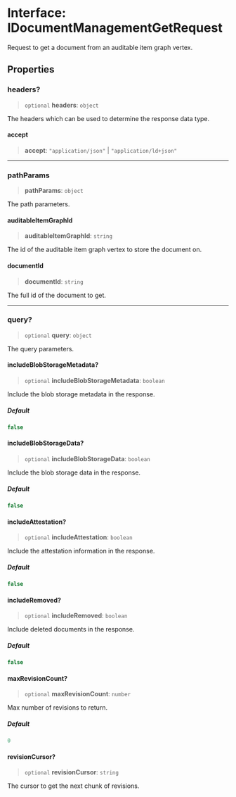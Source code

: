 # Interface: IDocumentManagementGetRequest

Request to get a document from an auditable item graph vertex.

## Properties

### headers?

> `optional` **headers**: `object`

The headers which can be used to determine the response data type.

#### accept

> **accept**: `"application/json"` \| `"application/ld+json"`

***

### pathParams

> **pathParams**: `object`

The path parameters.

#### auditableItemGraphId

> **auditableItemGraphId**: `string`

The id of the auditable item graph vertex to store the document on.

#### documentId

> **documentId**: `string`

The full id of the document to get.

***

### query?

> `optional` **query**: `object`

The query parameters.

#### includeBlobStorageMetadata?

> `optional` **includeBlobStorageMetadata**: `boolean`

Include the blob storage metadata in the response.

##### Default

```ts
false
```

#### includeBlobStorageData?

> `optional` **includeBlobStorageData**: `boolean`

Include the blob storage data in the response.

##### Default

```ts
false
```

#### includeAttestation?

> `optional` **includeAttestation**: `boolean`

Include the attestation information in the response.

##### Default

```ts
false
```

#### includeRemoved?

> `optional` **includeRemoved**: `boolean`

Include deleted documents in the response.

##### Default

```ts
false
```

#### maxRevisionCount?

> `optional` **maxRevisionCount**: `number`

Max number of revisions to return.

##### Default

```ts
0
```

#### revisionCursor?

> `optional` **revisionCursor**: `string`

The cursor to get the next chunk of revisions.

